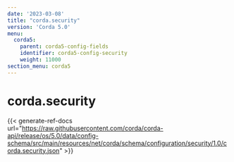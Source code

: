 ```yaml
---
date: '2023-03-08'
title: "corda.security"
version: 'Corda 5.0'
menu:
  corda5:
    parent: corda5-config-fields
    identifier: corda5-config-security
    weight: 11000
section_menu: corda5
---
```

# corda.security
{{< generate-ref-docs url="https://raw.githubusercontent.com/corda/corda-api/release/os/5.0/data/config-schema/src/main/resources/net/corda/schema/configuration/security/1.0/corda.security.json" >}}